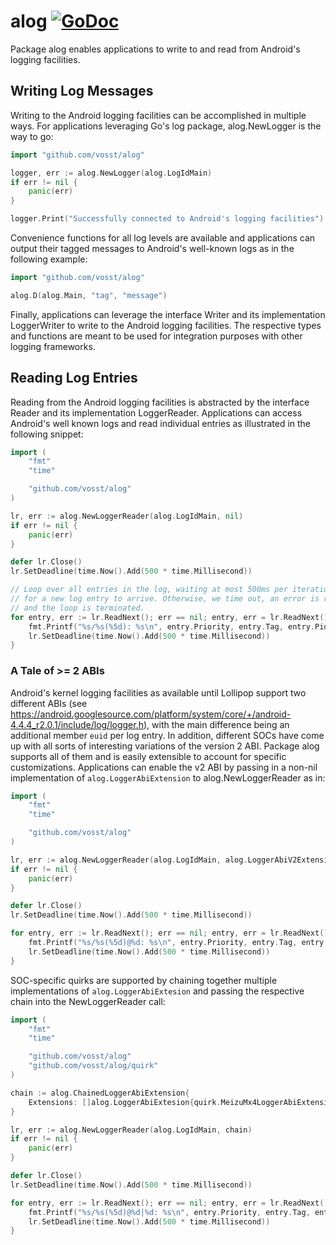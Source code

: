 # alog [![GoDoc](https://godoc.org/github.com/vosst/alog?status.svg)](https://godoc.org/github.com/vosst/alog)

Package alog enables applications to write to and read from Android's logging
facilities.

## Writing Log Messages

Writing to the Android logging facilities can be accomplished in multiple ways.
For applications leveraging Go's log package, alog.NewLogger is the way to go:
```Go
import "github.com/vosst/alog"

logger, err := alog.NewLogger(alog.LogIdMain)
if err != nil {
	panic(err)
}

logger.Print("Successfully connected to Android's logging facilities")
```
Convenience functions for all log levels are available and applications can
output their tagged messages to Android's well-known logs as in the following
example:
```Go
import "github.com/vosst/alog"

alog.D(alog.Main, "tag", "message")
```
Finally, applications can leverage the interface Writer and its implementation
LoggerWriter to write to the Android logging facilities. The respective types
and functions are meant to be used for integration purposes with other logging
frameworks.

## Reading Log Entries

Reading from the Android logging facilities is abstracted by the interface
Reader and its implementation LoggerReader. Applications can access Android's
well known logs and read individual entries as illustrated in the following
snippet:
```Go
import (
	"fmt"
	"time"

	"github.com/vosst/alog"
)

lr, err := alog.NewLoggerReader(alog.LogIdMain, nil)
if err != nil {
	panic(err)
}

defer lr.Close()
lr.SetDeadline(time.Now().Add(500 * time.Millisecond))

// Loop over all entries in the log, waiting at most 500ms per iteration
// for a new log entry to arrive. Otherwise, we time out, an error is returned
// and the loop is terminated.
for entry, err := lr.ReadNext(); err == nil; entry, err = lr.ReadNext() {
	fmt.Printf("%s/%s(%5d): %s\n", entry.Priority, entry.Tag, entry.Pid, entry.Message)
	lr.SetDeadline(time.Now().Add(500 * time.Millisecond))
}
```
### A Tale of >= 2 ABIs

Android's kernel logging facilities as available until Lollipop support two different ABIs (see https://android.googlesource.com/platform/system/core/+/android-4.4.4_r2.0.1/include/log/logger.h), with the main difference being an additional member `euid` per log entry. In addition, different SOCs have come up with all sorts of interesting variations of the version 2 ABI. Package alog supports all of them and is easily extensible to account for specific customizations. Applications can enable the v2 ABI by passing in a non-nil implementation of `alog.LoggerAbiExtension` to alog.NewLoggerReader as in:
```Go
import (
	"fmt"
	"time"

	"github.com/vosst/alog"
)

lr, err := alog.NewLoggerReader(alog.LogIdMain, alog.LoggerAbiV2Extension{})
if err != nil {
	panic(err)
}

defer lr.Close()
lr.SetDeadline(time.Now().Add(500 * time.Millisecond))

for entry, err := lr.ReadNext(); err == nil; entry, err = lr.ReadNext() {
	fmt.Printf("%s/%s(%5d)@%d: %s\n", entry.Priority, entry.Tag, entry.Pid, entry.Message, entry.Ext["euid"])
	lr.SetDeadline(time.Now().Add(500 * time.Millisecond))
}
```

SOC-specific quirks are supported by chaining together multiple implementations of
`alog.LoggerAbiExtesion` and passing the respective chain into the NewLoggerReader call:
```Go
import (
	"fmt"
	"time"

	"github.com/vosst/alog"
	"github.com/vosst/alog/quirk"
)

chain := alog.ChainedLoggerAbiExtension{
	Extensions: []alog.LoggerAbiExtesion{quirk.MeizuMx4LoggerAbiExtension{}, alog.LoggerAbiV2Extension{}},
}

lr, err := alog.NewLoggerReader(alog.LogIdMain, chain)
if err != nil {
	panic(err)
}

defer lr.Close()
lr.SetDeadline(time.Now().Add(500 * time.Millisecond))

for entry, err := lr.ReadNext(); err == nil; entry, err = lr.ReadNext() {
	fmt.Printf("%s/%s(%5d)@%d|%d: %s\n", entry.Priority, entry.Tag, entry.Pid, entry.Message, entry.Ext["euid"], entry.Ext["tz"])
	lr.SetDeadline(time.Now().Add(500 * time.Millisecond))
}

```

